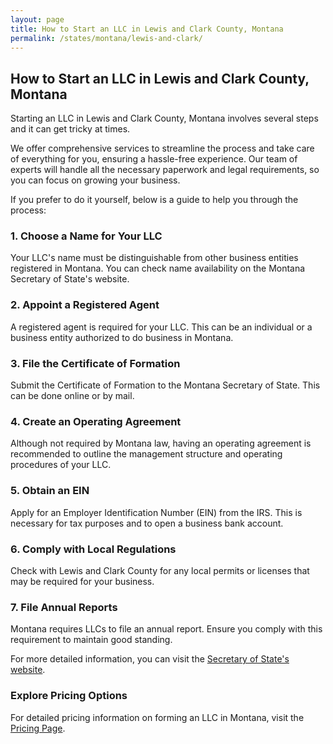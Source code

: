 ```yaml
---
layout: page
title: How to Start an LLC in Lewis and Clark County, Montana
permalink: /states/montana/lewis-and-clark/
---
```


<h2>How to Start an LLC in Lewis and Clark County, Montana</h2>

<p>Starting an LLC in Lewis and Clark County, Montana involves several steps and it can get tricky at times.</p>

<p>We offer comprehensive services to streamline the process and take care of everything for you, ensuring a hassle-free experience. Our team of experts will handle all the necessary paperwork and legal requirements, so you can focus on growing your business.</p>

<p>If you prefer to do it yourself, below is a guide to help you through the process:</p>

<h3>1. Choose a Name for Your LLC</h3>
<p>Your LLC's name must be distinguishable from other business entities registered in Montana. You can check name availability on the Montana Secretary of State's website.</p>

<h3>2. Appoint a Registered Agent</h3>
<p>A registered agent is required for your LLC. This can be an individual or a business entity authorized to do business in Montana.</p>

<h3>3. File the Certificate of Formation</h3>
<p>Submit the Certificate of Formation to the Montana Secretary of State. This can be done online or by mail.</p>

<h3>4. Create an Operating Agreement</h3>
<p>Although not required by Montana law, having an operating agreement is recommended to outline the management structure and operating procedures of your LLC.</p>

<h3>5. Obtain an EIN</h3>
<p>Apply for an Employer Identification Number (EIN) from the IRS. This is necessary for tax purposes and to open a business bank account.</p>

<h3>6. Comply with Local Regulations</h3>
<p>Check with Lewis and Clark County for any local permits or licenses that may be required for your business.</p>

<h3>7. File Annual Reports</h3>
<p>Montana requires LLCs to file an annual report. Ensure you comply with this requirement to maintain good standing.</p>

<p>For more detailed information, you can visit the <a href="https://www.sos.montana.gov/">Secretary of State's website</a>.</p>

<h3>Explore Pricing Options</h3>
<p>For detailed pricing information on forming an LLC in Montana, visit the <a href="{ '/new-pricing/' | relative_url }">Pricing Page</a>.</p>
